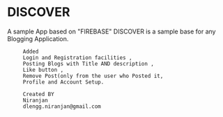 # DISCOVER
A sample App based on "FIREBASE"
DISCOVER is a sample base for any Blogging Application.


         Added   
         Login and Registration facilities ,
         Posting Blogs with Title AND description ,
         Like button ,
         Remove Post(only from the user who Posted it,
         Profile and Account Setup.
      
         Created BY
         Niranjan
         dlengg.niranjan@gmail.com


